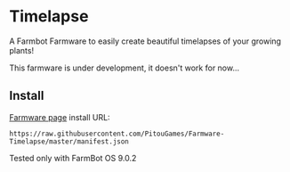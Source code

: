 # Timelapse
A Farmbot Farmware to easily create beautiful timelapses of your growing plants!

This farmware is under development, it doesn't work for now...

## Install
[Farmware page](https://my.farm.bot/app/farmware) install URL:
```
https://raw.githubusercontent.com/PitouGames/Farmware-Timelapse/master/manifest.json
```
Tested only with FarmBot OS 9.0.2
